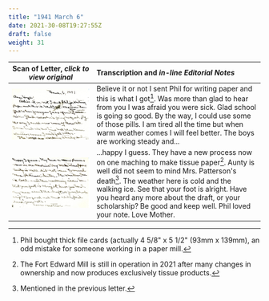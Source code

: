```yaml
---
title: "1941 March 6"
date: 2021-30-08T19:27:55Z
draft: false
weight: 31
---
```

| Scan of Letter, *click to view original* | Transcription and *in-line Editorial Notes* |
| :---: | :--- |
| ![](img255.jpg?height=400px) | Believe it or not I sent Phil for writing paper and this is what I got[^1]. Was more than glad to hear from you I was afraid you were sick.  Glad school is going so good.  By the way, I could use some of those pills.  I am tired all the time but when warm weather comes I will feel better.  The boys are working steady and... |
| ![](img256.jpg?height=400px) | ...happy I guess.  They have a new process now on one maching to make tissue paper[^2]. Aunty is well did not seem to mind Mrs. Patterson's death[^3].  The weather here is cold and the walking ice.  See that your foot is alright.  Have you heard any more about the draft, or your scholarship?  Be good and keep well.  Phil loved your note.  Love  Mother. |

[^1]: Phil bought thick file cards (actually 4 5/8" x 5 1/2" (93mm x 139mm), an odd mistake for someone working in a paper mill.
[^2]: The Fort Edward Mill is still in operation in 2021 after many changes in ownership and now produces exclusively tissue products.
[^3]: Mentioned in the previous letter.
